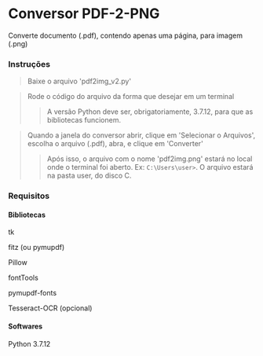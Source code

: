 # Conversor PDF-2-PNG

Converte documento (.pdf), contendo apenas uma página, para imagem (.png)

### Instruções

> Baixe o arquivo 'pdf2img_v2.py'


> Rode o código do arquivo da forma que desejar em um terminal
> > A versão Python deve ser, obrigatoriamente,  3.7.12, para que as bibliotecas funcionem.


> Quando a janela do conversor abrir, clique em 'Selecionar o Arquivos', escolha o arquivo (.pdf), abra, e clique em 'Converter'
> > Após isso, o arquivo com o nome 'pdf2img.png' estará no local onde o terminal foi aberto. Ex:  `C:\Users\user>`. O arquivo estará na pasta user, do disco C.


### Requisitos

#### Bibliotecas
tk

fitz (ou pymupdf)

Pillow

fontTools

pymupdf-fonts

Tesseract-OCR (opcional)

#### Softwares
Python 3.7.12
